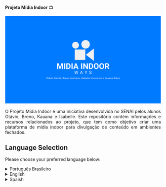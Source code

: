 **Projeto Mídia Indoor** 📺

![Mídia Indoor](midias/87b12c69971a2c5ca116b86bc18c9ed4.png)

<p align="justify">O Projeto Mídia Indoor é uma iniciativa desenvolvida no SENAI pelos alunos Otávio, Breno, Kauana e Isabelle. Este repositório contém informações e recursos relacionados ao projeto, que tem como objetivo criar uma plataforma de mídia indoor para divulgação de conteúdo em ambientes fechados.</p>

## Language Selection

Please choose your preferred language below:

<details>
    <summary>Português Brasileiro</summary>
    <br>

**Visão Geral** 🚀
<p align="justify"> A Mídia Indoor é uma forma eficaz de comunicação em espaços internos, como shoppings, aeroportos, academias e outros locais de grande circulação. O projeto visa criar uma solução completa que permita a exibição de anúncios, informações e entretenimento em telas localizadas em locais estratégicos.</p>

## Funcionalidades Principais 📋

O Projeto Mídia Indoor inclui as seguintes funcionalidades principais:

1. **Gerenciamento de Conteúdo**: Uma interface de gerenciamento de conteúdo que permite aos administradores carregar, agendar e atualizar anúncios e informações exibidos nas telas.

2. **Exibição de Conteúdo em Tempo Real**: Capacidade de exibir conteúdo em tempo real, como notícias, previsão do tempo e redes sociais, para manter o público atualizado.

3. **Suporte a Diversos Formatos de Mídia**: Suporte para exibição de imagens, vídeos garantindo versatilidade na apresentação do conteúdo.

4. **Agendamento de Conteúdo**: Possibilidade de agendar a exibição de conteúdo específico em horários e datas programados.

5. **Monitoramento e Relatórios**: Recursos de monitoramento para acompanhar o desempenho das telas e geração de relatórios sobre a interação do público com o conteúdo.

## Instalação

Antes de tudo certifique de ter o Node instalado.
    
    https://nodejs.org/en
Se não baixe e instale o NODE acima:

Também você vai precisar do xampp para iniciar localmente.

    https://www.apachefriends.org/download.html

 HeidiSQL para gerenciar o banco: 
 
    https://www.heidisql.com/download.php
    
ou MySql:
    
    https://www.mysql.com/downloads/

### 1. Clone o repositório:

    git clone https://github.com/Otavig/ProjetoMidiaIndoor.git

### 2. Faça a instalação das dependências: 

    npm install -Nome da depêndencia-
Ou apenas digite `npm i` que automaticamente instala todas as dependências necessárias.

### 3. Inicie o servidor:

    node ./app.js
  
## Uso

- Abra src/pages/index.html.
- Com ele aberto já vai ter acesso a toda interface da aplicação.
- Na interface você vai ter as opções de Cadastrar, Editar, Buscar ou Exibir suas mídias ou midia, sendo intuitivo.
- Atente-se que o tempo da exibição está em milissegundos (Exemplo: 1 s é igual a 1000 ms)


### Aviso
O projeto há de ter alguns problemas e alguns bugs, mas peço que enviem para nossa equipe consertar ou se quiser arrumar por conta própria envie um Fork agradeceremos.

## Tecnologias Utilizadas 💻

O projeto é desenvolvido utilizando diversas tecnologias, incluindo:

- Linguagens de Programação: HTML, CSS, JavaScript
- Frameworks: Bootstrap
- Banco de Dados: MySQL (Gerenciado com HeidiSQL)
- Outras Ferramentas: jQuery, Popper.js


© 2023 Todos os direitos reservados por Otávio, Breno, Kauana e Isabelle.

</details>

<details>
    <summary>English</summary>
    <br>

**Overview** 🚀
<p align="justify">Indoor Media is an effective communication method in internal spaces such as malls, airports, gyms, and other high-traffic locations. The project aims to create a comprehensive solution that allows the display of ads, information, and entertainment on screens located in strategic spots.</p>

## Main Features 📋

The Indoor Media Project includes the following main features:

1. **Content Management**: A content management interface that allows administrators to upload, schedule, and update ads and information displayed on the screens.

2. **Real-Time Content Display**: Ability to display real-time content, such as news, weather forecasts, and social media updates, to keep the audience informed.

3. **Support for Various Media Formats**: Support for displaying images and videos, ensuring versatility in content presentation.

4. **Content Scheduling**: Ability to schedule the display of specific content at programmed times and dates.

5. **Monitoring and Reporting**: Monitoring features to track screen performance and generate reports on audience interaction with the content.

## Installation

First, make sure you have Node installed.
    
    https://nodejs.org/en
If not, download and install the NODE from the link above.

You will also need XAMPP to run locally.

    https://www.apachefriends.org/download.html

HeidiSQL for database management:
 
    https://www.heidisql.com/download.php
    
or MySQL:
    
    https://www.mysql.com/downloads/

### 1. Clone the repository:

    git clone https://github.com/Otavig/ProjetoMidiaIndoor.git

### 2. Install the dependencies: 

    npm install -DependencyName-
Or simply type `npm i` which automatically installs all necessary dependencies.

### 3. Start the server:

    node ./app.js
  
## Usage

- Open src/pages/index.html.
- With it open, you'll have access to the entire application interface.
- In the interface, you'll have options to Register, Edit, Search, or Display your media, making it intuitive.
- Note that the display time is in milliseconds (Example: 1 s is equal to 1000 ms)

### Warning
The project may have some issues and bugs, but please send them to our team for fixing or, if you prefer to fix them yourself, send a Fork. We appreciate it.

## Technologies Used 💻

The project is developed using various technologies, including:

- Programming Languages: HTML, CSS, JavaScript
- Frameworks: Bootstrap
- Database: MySQL (Managed with HeidiSQL)
- Other Tools: jQuery, Popper.js

© 2023 All rights reserved by Otávio, Breno, Kauana, and Isabelle.
</details>

<details>
    <summary>Spaish</summary>
    <br>
**Visión General** 🚀
<p align="justify">Mídia Indoor es un método de comunicación eficaz en espacios internos como centros comerciales, aeropuertos, gimnasios y otros lugares de alta circulación. El proyecto busca crear una solución completa que permita la exhibición de anuncios, información y entretenimiento en pantallas ubicadas en lugares estratégicos.</p>

## Funcionalidades Principales 📋

El Proyecto Mídia Indoor incluye las siguientes funcionalidades principales:

1. **Gestión de Contenido**: Una interfaz de gestión de contenido que permite a los administradores cargar, programar y actualizar anuncios e información mostrada en las pantallas.

2. **Exhibición de Contenido en Tiempo Real**: Capacidad para mostrar contenido en tiempo real, como noticias, previsión del tiempo y redes sociales, para mantener al público informado.

3. **Soporte para Diversos Formatos de Medios**: Soporte para mostrar imágenes y videos, asegurando versatilidad en la presentación del contenido.

4. **Programación de Contenido**: Posibilidad de programar la exhibición de contenido específico en horarios y fechas programados.

5. **Monitoreo e Informes**: Funciones de monitoreo para rastrear el desempeño de las pantallas y generación de informes sobre la interacción del público con el contenido.

## Instalación

Primero, asegúrate de tener Node instalado.
    
    https://nodejs.org/en
Si no lo tienes, descarga e instala el NODE desde el enlace anterior.

También necesitarás XAMPP para ejecutar localmente.

    https://www.apachefriends.org/download.html

HeidiSQL para gestionar la base de datos:
 
    https://www.heidisql.com/download.php
    
o MySQL:
    
    https://www.mysql.com/downloads/

### 1. Clona el repositorio:

    git clone https://github.com/Otavig/ProjetoMidiaIndoor.git

### 2. Instala las dependencias: 

    npm install -NombreDeLaDependencia-
O simplemente escribe `npm i` que instala automáticamente todas las dependencias necesarias.

### 3. Inicia el servidor:

    node ./app.js
  
## Uso

- Abre src/pages/index.html.
- Con él abierto, tendrás acceso a toda la interfaz de la aplicación.
- En la interfaz, tendrás opciones para Registrar, Editar, Buscar o Mostrar tus medios, de manera intuitiva.
- Ten en cuenta que el tiempo de exhibición está en milisegundos (Ejemplo: 1 s es igual a 1000 ms)

### Aviso
El proyecto puede tener algunos problemas y errores, pero por favor envíalos a nuestro equipo para solucionarlos o, si prefieres arreglarlo tú mismo, envía un Fork. Agradecemos tu colaboración.

## Tecnologías Utilizadas 💻

El proyecto se desarrolla utilizando varias tecnologías, incluyendo:

- Lenguajes de Programación: HTML, CSS, JavaScript
- Frameworks: Bootstrap
- Base de Datos: MySQL (Gestionado con HeidiSQL)
- Otras Herramientas: jQuery, Popper.js

© 2023 Todos los derechos reservados por Otávio, Breno, Kauana e Isabelle.

</details>
